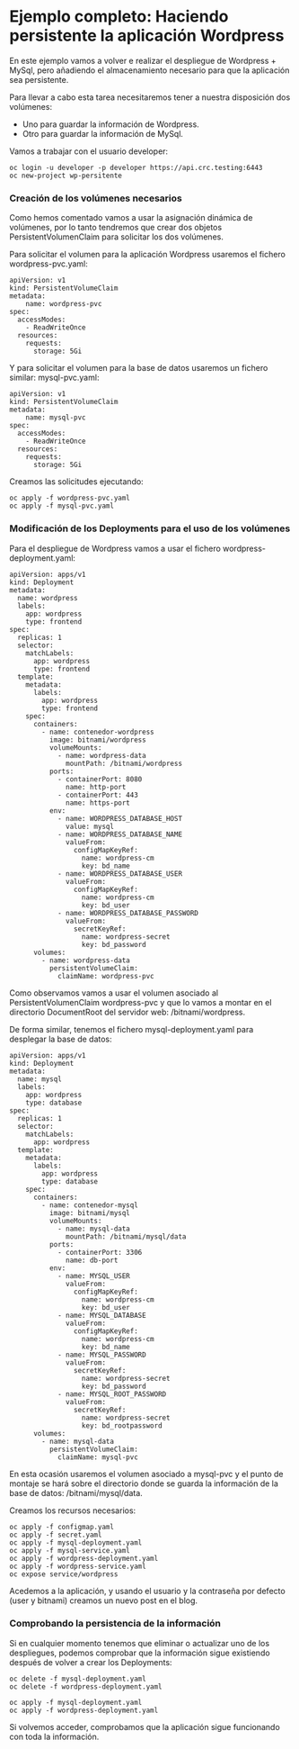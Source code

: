 # Ejemplo completo: Haciendo persistente la aplicación Wordpress

En este ejemplo vamos a volver e realizar el despliegue de Wordpress + MySql, pero añadiendo el almacenamiento necesario para que la aplicación sea persistente.

Para llevar a cabo esta tarea necesitaremos tener a nuestra disposición dos volúmenes:

* Uno para guardar la información de Wordpress.
* Otro para guardar la información de MySql.

Vamos a trabajar con el usuario developer:

```
oc login -u developer -p developer https://api.crc.testing:6443
oc new-project wp-persitente
```

### Creación de los volúmenes necesarios

Como hemos comentado vamos a usar la asignación dinámica de volúmenes, por lo tanto tendremos que crear dos objetos PersistentVolumenClaim para solicitar los dos volúmenes.

Para solicitar el volumen para la aplicación Wordpress usaremos el fichero wordpress-pvc.yaml:

```
apiVersion: v1
kind: PersistentVolumeClaim
metadata:
    name: wordpress-pvc
spec:
  accessModes:
    - ReadWriteOnce
  resources:
    requests:
      storage: 5Gi
```

Y para solicitar el volumen para la base de datos usaremos un fichero similar: mysql-pvc.yaml:

```
apiVersion: v1
kind: PersistentVolumeClaim
metadata:
    name: mysql-pvc
spec:
  accessModes:
    - ReadWriteOnce
  resources:
    requests:
      storage: 5Gi
```

Creamos las solicitudes ejecutando:

```
oc apply -f wordpress-pvc.yaml
oc apply -f mysql-pvc.yaml
```

### Modificación de los Deployments para el uso de los volúmenes

Para el despliegue de Wordpress vamos a usar el fichero wordpress-deployment.yaml:

```
apiVersion: apps/v1
kind: Deployment
metadata:
  name: wordpress
  labels:
    app: wordpress
    type: frontend
spec:
  replicas: 1
  selector:
    matchLabels:
      app: wordpress
      type: frontend
  template:
    metadata:
      labels:
        app: wordpress
        type: frontend
    spec:
      containers:
        - name: contenedor-wordpress
          image: bitnami/wordpress
          volumeMounts:
            - name: wordpress-data
              mountPath: /bitnami/wordpress
          ports:
            - containerPort: 8080
              name: http-port
            - containerPort: 443
              name: https-port
          env:
            - name: WORDPRESS_DATABASE_HOST
              value: mysql
            - name: WORDPRESS_DATABASE_NAME
              valueFrom:
                configMapKeyRef:
                  name: wordpress-cm
                  key: bd_name
            - name: WORDPRESS_DATABASE_USER
              valueFrom:
                configMapKeyRef:
                  name: wordpress-cm
                  key: bd_user
            - name: WORDPRESS_DATABASE_PASSWORD
              valueFrom:
                secretKeyRef:
                  name: wordpress-secret
                  key: bd_password
      volumes:
        - name: wordpress-data
          persistentVolumeClaim:
            claimName: wordpress-pvc 
```

Como observamos vamos a usar el volumen asociado al PersistentVolumenClaim wordpress-pvc y que lo vamos a montar en el directorio DocumentRoot del servidor web: /bitnami/wordpress.

De forma similar, tenemos el fichero mysql-deployment.yaml para desplegar la base de datos:

```
apiVersion: apps/v1
kind: Deployment
metadata:
  name: mysql
  labels:
    app: wordpress
    type: database
spec:
  replicas: 1
  selector:
    matchLabels:
      app: wordpress
  template:
    metadata:
      labels:
        app: wordpress
        type: database
    spec:
      containers:
        - name: contenedor-mysql
          image: bitnami/mysql
          volumeMounts:
            - name: mysql-data
              mountPath: /bitnami/mysql/data
          ports:
            - containerPort: 3306
              name: db-port
          env:
            - name: MYSQL_USER
              valueFrom:
                configMapKeyRef:
                  name: wordpress-cm
                  key: bd_user
            - name: MYSQL_DATABASE
              valueFrom:
                configMapKeyRef:
                  name: wordpress-cm
                  key: bd_name
            - name: MYSQL_PASSWORD
              valueFrom:
                secretKeyRef:
                  name: wordpress-secret
                  key: bd_password
            - name: MYSQL_ROOT_PASSWORD
              valueFrom:
                secretKeyRef:
                  name: wordpress-secret
                  key: bd_rootpassword
      volumes:
        - name: mysql-data
          persistentVolumeClaim:
            claimName: mysql-pvc
```

En esta ocasión usaremos el volumen asociado a mysql-pvc y el punto de montaje se hará sobre el directorio donde se guarda la información de la base de datos: /bitnami/mysql/data.

Creamos los recursos necesarios:

```
oc apply -f configmap.yaml
oc apply -f secret.yaml
oc apply -f mysql-deployment.yaml
oc apply -f mysql-service.yaml
oc apply -f wordpress-deployment.yaml
oc apply -f wordpress-service.yaml
oc expose service/wordpress
```

Acedemos a la aplicación, y usando el usuario y la contraseña por defecto (user y bitnami) creamos un nuevo post en el blog.

### Comprobando la persistencia de la información

Si en cualquier momento tenemos que eliminar o actualizar uno de los despliegues, podemos comprobar que la información sigue existiendo después de volver a crear los Deployments:

```
oc delete -f mysql-deployment.yaml
oc delete -f wordpress-deployment.yaml
```

```
oc apply -f mysql-deployment.yaml
oc apply -f wordpress-deployment.yaml
```

Si volvemos acceder, comprobamos que la aplicación sigue funcionando con toda la información.

